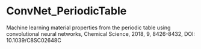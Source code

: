 # ConvNet_PeriodicTable
Machine learning material properties from the periodic table using convolutional neural networks, Chemical Science, 2018, 9, 8426-8432, DOI: 10.1039/C8SC02648C
